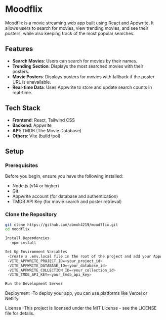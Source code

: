 # Moodflix

Moodflix is a movie streaming web app built using React and Appwrite. It allows users to search for movies, view trending movies, and see their posters, while also keeping track of the most popular searches.

## Features

- **Search Movies**: Users can search for movies by their names.
- **Trending Section**: Displays the most searched movies with their posters.
- **Movie Posters**: Displays posters for movies with fallback if the poster URL is unavailable.
- **Real-time Data**: Uses Appwrite to store and update search counts in real-time.

## Tech Stack

- **Frontend**: React, Tailwind CSS
- **Backend**: Appwrite
- **API**: TMDB (The Movie Database)
- **Others**: Vite (build tool)

## Setup

### Prerequisites

Before you begin, ensure you have the following installed:

- Node.js (v14 or higher)
- Git
- Appwrite account (for database and authentication)
- TMDB API Key (for movie search and poster retrieval)

### Clone the Repository

```bash
git clone https://github.com/abmoh4219/moodflix.git
cd moodflix

Install Dependencies
  -npm install

Set Up Environment Variables
 -Create a .env.local file in the root of the project and add your Appwrite project settings and TMDB API key:
 -VITE_APPWRITE_PROJECT_ID=<your_project_id>
 -VITE_APPWRITE_DATABASE_ID=<your_database_id>
 -VITE_APPWRITE_COLLECTION_ID=<your_collection_id>
 -VITE_TMDB_API_KEY=<your_tmdb_api_key>

Run the Development Server
```
Deployment
  -To deploy your app, you can use platforms like Vercel or Netlify.

License
  -This project is licensed under the MIT License - see the LICENSE file for details.